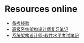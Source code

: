# Resources online

- [备考经验](https://zhuanlan.zhihu.com/p/490410135)
- [高级系统架构设计师复习笔记](https://testercc.github.io/ruankao/system_architect/#_20)
- [系统架构设计师-软件水平考试笔记](https://www.cnblogs.com/Tiancheng-Duan/tag/%E8%80%83%E8%AF%95/)